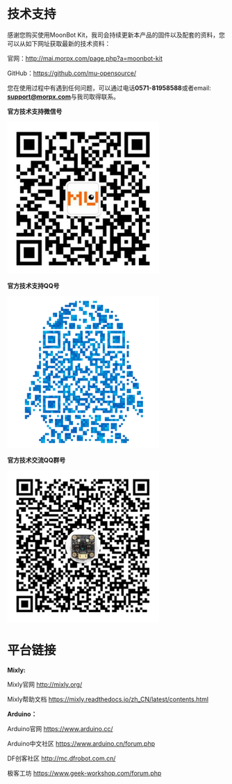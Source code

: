# 技术支持

感谢您购买使用MoonBot Kit，我司会持续更新本产品的固件以及配套的资料，您可以从如下网址获取最新的技术资料：

官网：<http://mai.morpx.com/page.php?a=moonbot-kit>

GitHub：<https://github.com/mu-opensource/>

您在使用过程中有遇到任何问题，可以通过电话**0571-81958588**或者email: **support@morpx.com**与我司取得联系。

**官方技术支持微信号**

![](./images/QRcode_WeChat.png)

**官方技术支持QQ号**

![](./images/QRcode_QQ.png)

**官方技术交流QQ群号**

![](./images/QRcode_QQ_group.png)

# 平台链接

**Mixly:**

Mixly官网 <http://mixly.org/>

Mixly帮助文档 <https://mixly.readthedocs.io/zh_CN/latest/contents.html>

**Arduino：**

Arduino官网 <https://www.arduino.cc/>

Arduino中文社区 <https://www.arduino.cn/forum.php>

DF创客社区 <http://mc.dfrobot.com.cn/>

极客工坊 <https://www.geek-workshop.com/forum.php>

